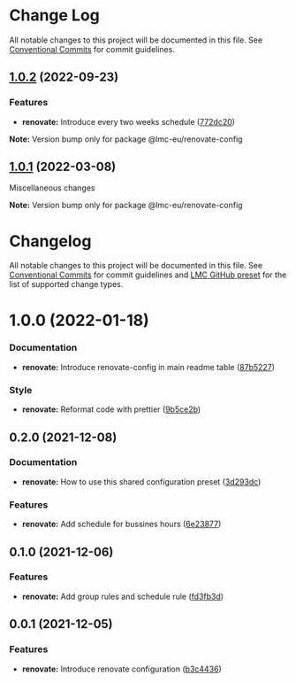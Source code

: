 # Change Log

All notable changes to this project will be documented in this file.
See [Conventional Commits](https://conventionalcommits.org) for commit guidelines.

<a name="1.0.2"></a>

## [1.0.2](https://github.com/lmc-eu/code-quality-tools/compare/@lmc-eu/renovate-config@1.0.1...@lmc-eu/renovate-config@1.0.2) (2022-09-23)

### Features

- **renovate:** Introduce every two weeks schedule ([772dc20](https://github.com/lmc-eu/code-quality-tools/commit/772dc20))

**Note:** Version bump only for package @lmc-eu/renovate-config

<a name="1.0.1"></a>

## [1.0.1](https://github.com/lmc-eu/code-quality-tools/compare/@lmc-eu/renovate-config@1.0.0...@lmc-eu/renovate-config@1.0.1) (2022-03-08)

Miscellaneous changes

**Note:** Version bump only for package @lmc-eu/renovate-config

# Changelog

All notable changes to this project will be documented in this file.
See [Conventional Commits](https://conventionalcommits.org) for commit guidelines and [LMC GitHub preset](https://github.com/lmc-eu/code-quality-tools/tree/main/packages/conventional-changelog-lmc-github) for the list of supported change types.

<a name="1.0.0"></a>

# 1.0.0 (2022-01-18)

### Documentation

- **renovate:** Introduce renovate-config in main readme table ([87b5227](https://github.com/lmc-eu/code-quality-tools/commit/87b5227))

### Style

- **renovate:** Reformat code with prettier ([9b5ce2b](https://github.com/lmc-eu/code-quality-tools/commit/9b5ce2b))

<a name="0.2.0"></a>

## 0.2.0 (2021-12-08)

### Documentation

- **renovate:** How to use this shared configuration preset ([3d293dc](https://github.com/lmc-eu/code-quality-tools/commit/3d293dc))

### Features

- **renovate:** Add schedule for bussines hours ([6e23877](https://github.com/lmc-eu/code-quality-tools/commit/6e23877))

<a name="0.1.0"></a>

## 0.1.0 (2021-12-06)

### Features

- **renovate:** Add group rules and schedule rule ([fd3fb3d](https://github.com/lmc-eu/code-quality-tools/commit/fd3fb3d))

<a name="0.0.1"></a>

## 0.0.1 (2021-12-05)

### Features

- **renovate:** Introduce renovate configuration ([b3c4436](https://github.com/lmc-eu/code-quality-tools/commit/b3c4436))
